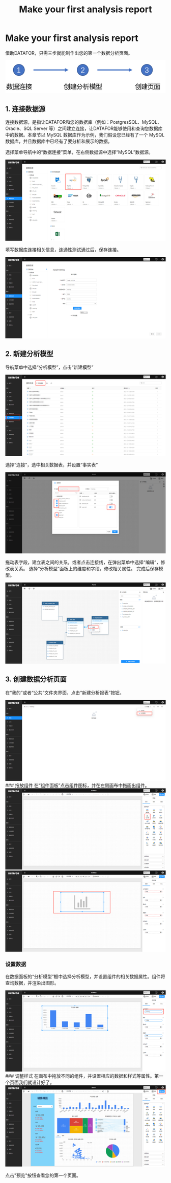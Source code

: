 ﻿---
id: ksrm-rhzzdygym
title: Make your first analysis report
sidebar_position: 2
---
# Make your first analysis report

借助DATAFOR，只需三步就能制作出您的第一个数据分析页面。

<div align="left"><img src="../../../../../static/img/en/datafor/start/image-20220207173055890.png"   /> </div>

## 1.  连接数据源

连接数据源，是指让DATAFOR和您的数据库（例如：PostgresSQL、MySQL、Oracle、SQL Server 等）之间建立连接，让DATAFOR能够使用和查询您数据库中的数据。本章节以 MySQL 数据库作为示例，我们假设您已经有了一个 MySQL 数据库，并且数据库中已经有了要分析和展示的数据。

选择菜单导航中的“数据连接”菜单，在右侧数据源中选择“MySQL”数据源。
<div align="left"><img src="../../../../../static/img/en/datafor/start/image-20220206120111896.png"   /> </div>

填写数据库连接相关信息，连通性测试通过后，保存连接。

<div align="left"><img src="../../../../../static/img/en/datafor/start/image-20220206120538364.png"   /> </div>

## 2. 新建分析模型

导航菜单中选择“分析模型”，点击“新建模型”

<div align="left"><img src="../../../../../static/img/en/datafor/start/image-20220206120803465.png"   /> </div>

选择“连接”，选中相关数据表，并设置“事实表”

<div align="left"><img src="../../../../../static/img/en/datafor/start/image-20220206121005302.png"   /> </div>

拖动表字段，建立表之间的关系，或者点击连接线，在弹出菜单中选择“编辑”，修改表关系。
选择“分析模型”面板上的维度和字段，修改相关属性。
完成后保存模型。

<div align="left"><img src="../../../../../static/img/en/datafor/start/image-20220206121230244.png"   /> </div>

## 3. 创建数据分析页面

在“我的”或者“公共”文件夹界面，点击“新建分析报表”按钮。

<div align="left"><img src="../../../../../static/img/en/datafor/start/image-20220206125552494.png"   /> </div>
### 拖放组件
在“组件面板”点击组件图标，并在左侧画布中拖画出组件。

<div align="left"><img src="../../../../../static/img/en/datafor/start/image-20220206125921521.png"   /> </div>

<div align="left"><img src="../../../../../static/img/en/datafor/start/image-20220206130050523.png"   /> </div>

### 设置数据
在数据面板的“分析模型”框中选择分析模型，并设置组件的相关数据属性。组件将查询数据，并渲染出图形。

<div align="left"><img src="../../../../../static/img/en/datafor/start/image-20220206125810533.png"   /> </div>
### 调整样式
在画布中拖放不同的组件，并设置相应的数据和样式等属性。第一个页面我们就设计好了。

<div align="left"><img src="../../../../../static/img/en/datafor/start/image-20220206130447534.png"   /> </div>

点击"预览"按钮查看您的第一个页面。

